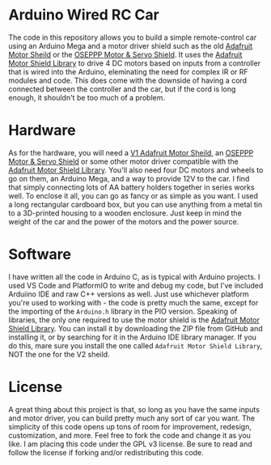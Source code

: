 # Arduino Wired RC Car
The code in this repository allows you to build a simple remote-control car using an Arduino Mega and a motor driver shield such as the old [Adafruit Motor Sheild](https://learn.adafruit.com/adafruit-motor-shield) or the [OSEPPP Motor & Servo Shield](https://www.osepp.com/electronic-modules/shields/49-motor-servo-shield). It uses the [Adafruit Motor Shield Library](https://github.com/adafruit/Adafruit-Motor-Shield-library) to drive 4 DC motors based on inputs from a controller that is wired into the Arduino, eleminating the need for complex IR or RF modules and code. This does come with the downside of having a cord connected between the controller and the car, but if the cord is long enough, it shouldn't be too much of a problem.

# Hardware
As for the hardware, you will need a [V1 Adafruit Motor Sheild](https://learn.adafruit.com/adafruit-motor-shield), an [OSEPPP Motor & Servo Shield](https://www.osepp.com/electronic-modules/shields/49-motor-servo-shield) or some other motor driver compatible with the [Adafruit Motor Shield Library](https://github.com/adafruit/Adafruit-Motor-Shield-library). You'll also need four DC motors and wheels to go on them, an Arduino Mega, and a way to provide 12V to the car. I find that simply connecting lots of AA battery holders together in series works well. To enclose it all, you can go as fancy or as simple as you want. I used a long rectangular cardboard box, but you can use anything from a metal tin to a 3D-printed housing to a wooden enclosure. Just keep in mind the weight of the car and the power of the motors and the power source.

# Software
I have written all the code in Arduino C, as is typical with Arduino projects. I used VS Code and PlatformIO to write and debug my code, but I've included Arduiino IDE and raw C++ versions as well. Just use whichever platform you're used to working with - the code is pretty much the same, except for the importing of the `Arduino.h` library in the PIO version.
Speaking of libraries, the only one required to use the motor shield is the [Adafruit Motor Shield Library](https://github.com/adafruit/Adafruit-Motor-Shield-library). You can install it by downloading the ZIP file from GitHub and installing it, or by searching for it in the Arduino IDE library manager. If you do this, mare sure you install the one called `Adafruit Motor Shield Library`, NOT the one for the V2 sheild.

# License
A great thing about this project is that, so long as you have the same inputs and motor driver, you can build pretty much any sort of car you want. The simplicity of this code opens up tons of room for improvement, redesign, customization, and more. Feel free to fork the code and change it as you like. I am placing this code under the GPL v3 license. Be sure to read and follow the license if forking and/or redistributing this code.